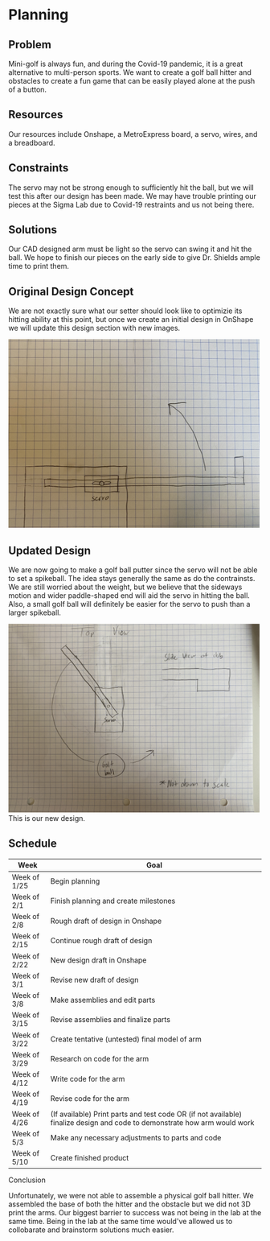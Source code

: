 # Planning

## Problem
Mini-golf is always fun, and during the Covid-19 pandemic, it is a great alternative to multi-person sports. We want to create a golf ball hitter and obstacles to create a fun game that can be easily played alone at the push of a button.

## Resources
Our resources include Onshape, a MetroExpress board, a servo, wires, and a breadboard.

## Constraints
The servo may not be strong enough to sufficiently hit the ball, but we will test this after our design has been made. We may have trouble printing our pieces at the Sigma Lab due to Covid-19 restraints and us not being there.

## Solutions
Our CAD designed arm must be light so the servo can swing it and hit the ball. We hope to finish our pieces on the early side to give Dr. Shields ample time to print them.

## Original Design Concept
We are not exactly sure what our setter should look like to optimizie its hitting ability at this point, but once we create an initial design in OnShape we will update this design section with new images.

<img src="SpikeballSetterPlan.JPG" width="500">

## Updated Design
We are now going to make a golf ball putter since the servo will not be able to set a spikeball. The idea stays generally the same as do the contrainsts. We are still worried about the weight, but we believe that the sideways motion and wider paddle-shaped end will aid the servo in hitting the ball. Also, a small golf ball will definitely be easier for the servo to push than a larger spikeball.

<img src="GolfBallPutter.JPG" width="500">
This is our new design.

## Schedule

| Week | Goal |
| ---- | ---- |
| Week of 1/25 | Begin planning |
| Week of 2/1 | Finish planning and create milestones |
| Week of 2/8 | Rough draft of design in Onshape |
| Week of 2/15 | Continue rough draft of design |
| Week of 2/22 | New design draft in Onshape |
| Week of 3/1 | Revise new draft of design |
| Week of 3/8 | Make assemblies and edit parts |
| Week of 3/15 | Revise assemblies and finalize parts |
| Week of 3/22 | Create tentative (untested) final model of arm |
| Week of 3/29 | Research on code for the arm |
| Week of 4/12 | Write code for the arm |
| Week of 4/19 | Revise code for the arm |
| Week of 4/26 | (If available) Print parts and test code OR (if not available) finalize design and code to demonstrate how arm would work |
| Week of 5/3 | Make any necessary adjustments to parts and code |
| Week of 5/10 | Create finished product |

Conclusion

Unfortunately, we were not able to assemble a physical golf ball hitter. We assembled the base of both the hitter and the obstacle but we did not 3D print the arms. Our biggest barrier to success was not being in the lab at the same time. Being in the lab at the same time would've allowed us to collobarate and brainstorm solutions much easier. 
